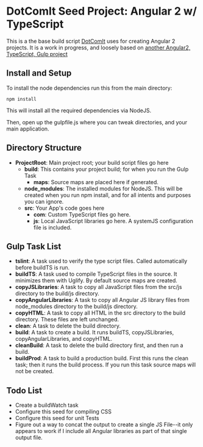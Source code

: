 # DotComIt Seed Project: Angular 2 w/ TypeScript

This is a the base build script [DotComIt](http://www.dot-com-it.com) uses for creating Angular 2 projects.
It is a work in progress, and loosely based on [another Angular2, TypeScript, Gulp project](https://github.com/kolorobot/angular2-typescript-gulp)


## Install and Setup

To install the node dependencies run this from the main directory:

```
npm install
```

This will install all the required dependencies via NodeJS.

Then, open up the gulpfile.js where you can tweak directories, and your main application.


## Directory Structure

* **ProjectRoot**: Main project root; your build script files go here
    * **build**: This contains your project build; for when you run the Gulp Task
        * **maps**: Source maps are placed here if generated.
    * **node_modules**: The installed modules for NodeJS. This will be created when you run npm install, and for all intents and purposes you can ignore.
    * **src**: Your App's code goes here
        * **com**: Custom TypeScript files go here.
        * **js**: Local JavaScript libraries go here. A systemJS configuration file is included.


## Gulp Task List

* **tslint**: A task used to verify the type script files.  Called automatically before buildTS is run. 
* **buildTS**: A task used to compile TypeScript files in the source.  It minimizes them with Uglify.  By default source maps are created.
* **copyJSLibraries**: A task to copy all JavaScript files from the src/js directory to the build/js directory.
* **copyAngularLibraries**: A task to copy all Angular JS library files from node_modules directory to the build/js directory.
* **copyHTML**: A task to copy all HTML in the src directory to the build directory. These files are left unchanged.
* **clean**: A task to delete the build directory.
* **build**: A task to create a build. It runs buildTS, copyJSLibraries, copyAngularLibraries, and copyHTML.
* **cleanBuild**: A task to delete the build directory first, and then run a build.
* **buildProd**: A task to build a production build.  First this runs the clean task; then it runs the build process.  If you run this task source maps will not be created.

## Todo List


* Create a buildWatch task
* Configure this seed for compiling CSS
* Configure this seed for unit Tests
* Figure out a way to concat the output to create a single JS File--it only appears to work if I include all Angular libraries as part of that single output file.
